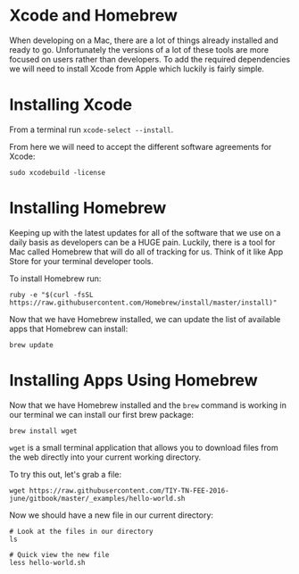 # Xcode and Homebrew

When developing on a Mac, there are a lot of things already installed and ready to go.
Unfortunately the versions of a lot of these tools are more focused on users rather than developers.
To add the required dependencies we will need to install Xcode from Apple which luckily is fairly simple.

# Installing Xcode

From a terminal run `xcode-select --install`.

From here we will need to accept the different software agreements for Xcode:

```
sudo xcodebuild -license
```

# Installing Homebrew

Keeping up with the latest updates for all of the software that we use on a daily basis as developers can be a HUGE pain.
Luckily, there is a tool for Mac called Homebrew that will do all of tracking for us.
Think of it like App Store for your terminal developer tools.

To install Homebrew run:
```
ruby -e "$(curl -fsSL https://raw.githubusercontent.com/Homebrew/install/master/install)"
```

Now that we have Homebrew installed, we can update the list of available apps that Homebrew can install:

```
brew update
```

# Installing Apps Using Homebrew

Now that we have Homebrew installed and the `brew` command is working in our terminal we can install our first brew package:

```
brew install wget
```

`wget` is a small terminal application that allows you to download files from the web directly into your current working directory.

To try this out, let's grab a file:

```
wget https://raw.githubusercontent.com/TIY-TN-FEE-2016-june/gitbook/master/_examples/hello-world.sh
```

Now we should have a new file in our current directory:

```
# Look at the files in our directory
ls

# Quick view the new file
less hello-world.sh
```
